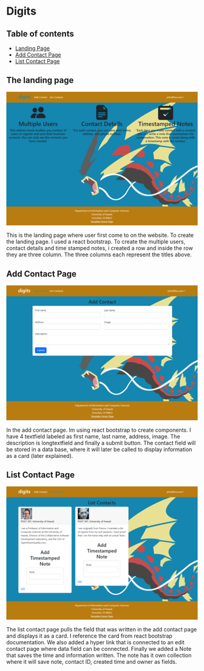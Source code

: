 # Digits 

## Table of contents

 * [Landing Page](#the-landing-page)
 * [Add Contact Page](#add-contact-page)
 * [List Contact Page](#list-contact-page)

## The landing page 
<img src="doc/landing.png">

This is the landing page where user first come to on the website. To create the landing page. I used a react bootstrap. To create the multiple users, contact details and time stamped notes, i created a row and inside the row they are three column. The three columns each represent the titles above. 

## Add Contact Page

<img src="doc/contact.png">

In the add contact page. Im using react bootstrap to create components. I have 4 textfield labeled as first name, last name, address, image. The description is longtextfield and finally a submit button. The contact field will be stored in a data base, where it will later be called to display information as a card (later explained).

## List Contact Page

<img src="doc/list.png">

The list contact page pulls the field that was written in the add contact page and displays it as a card. I reference the card from react bootstrap documentation. We also added a hyper link that is connected to an edit contact page where data field can be connected. Finally we added a Note that saves the time and information written. The note has it own collection where it will save note, contact ID, created time and owner as fields.


